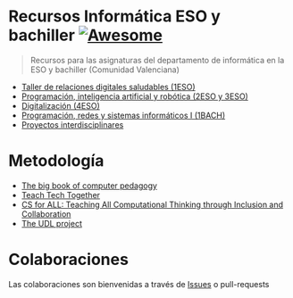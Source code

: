 # Recursos Informática ESO y bachiller [![Awesome](https://awesome.re/badge.svg)](https://awesome.re)
> Recursos para las asignaturas del departamento de informática en la ESO y bachiller (Comunidad Valenciana)

* [Taller de relaciones digitales saludables (1ESO)](https://github.com/Canx/awesome-informatica-eso-bachiller/blob/main/TRDS-1ESO.md)
* [Programación, inteligencia artificial y robótica (2ESO y 3ESO)](https://github.com/Canx/awesome-informatica-eso-bachiller/blob/main/PIAR.md)
* [Digitalización (4ESO)](https://github.com/Canx/awesome-informatica-eso-bachiller/blob/main/Digitalización-4ESO.md)
* [Programación, redes y sistemas informáticos I (1BACH)](https://github.com/Canx/awesome-informatica-eso-bachiller/blob/main/PRSI-BACHILLER.md)
* [Proyectos interdisciplinares](https://github.com/Canx/awesome-informatica-eso-bachiller/blob/main/README.md#proyectos-interdisciplinares)

# Metodología

* [The big book of computer pedagogy](https://helloworld.raspberrypi.org/issues/0)
* [Teach Tech Together](https://teachtogether.tech/)
* [CS for ALL: Teaching All Computational Thinking through Inclusion and Collaboration](https://ctrl.education.ufl.edu/projects/tactic/)
* [The UDL project](https://www.theudlproject.com/)

# Colaboraciones

Las colaboraciones son bienvenidas a través de [Issues](https://github.com/Canx/awesome-informatica-eso-bachiller/issues) o pull-requests
